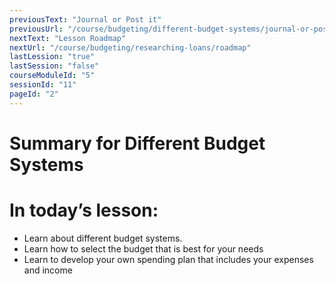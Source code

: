 ```yaml
---
previousText: "Journal or Post it"
previousUrl: "/course/budgeting/different-budget-systems/journal-or-post-it"
nextText: "Lesson Roadmap"
nextUrl: "/course/budgeting/researching-loans/roadmap"
lastLession: "true"
lastSession: "false"
courseModuleId: "5"
sessionId: "11"
pageId: "2"
---
```



# Summary for Different Budget Systems
# In today’s lesson: 
- Learn about different budget systems.
- Learn how to select the budget that is best for your needs
- Learn to develop your own spending plan that includes your expenses and income
